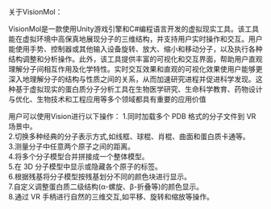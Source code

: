 关于VisionMol：

VisionMol是一款使用Unity游戏引擎和C#编程语言开发的虚拟现实工具。该工具能在虚拟环境中高保真地展现分子的三维结构，并支持用户实时操作和交互。用户能使用手势、控制器或其他输入设备旋转、放大、缩小和移动分子，以及执行各种结构调整和分析操作。此外，该工具提供丰富的可视化和交互界面，帮助用户直观理解分子间相互作用及化学特性。实时交互效果和直观的可视化效果使用户能够更深入地理解分子的结构与性质之间的关系，从而加速研究进程并促进科学发现。这种基于虚拟现实的蛋白质分子分析工具在生物医学研究、生命科学教育、药物设计与优化、生物技术和工程应用等多个领域都具有重要的应用价值

用户可以使用Vision进行以下操作：
1.同时加载多个 PDB 格式的分子文件到 VR 场景中。</br>
2.切换多种经典的分子表示方式,如线框、球棍、肖棍、曲面和蛋白质卡通等。  
3.测量分子中任意两个原子之间的距离。  
4.将多个分子模型合并拼接成一个整体模型。  
5.在 3D 分子模型中显示或隐藏各个原子的标签。  
6.根据残基将分子模型按残基划分不同的颜色块进行显示。  
7.自定义调整蛋白质二级结构(α-螺旋、β-折叠等)的颜色显示。  
8.通过 VR 手柄进行自然的三维交互,如平移、旋转和缩放等操作。
